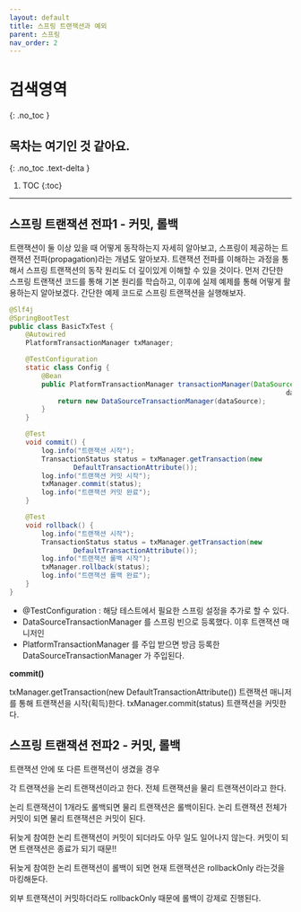 ```yaml
---
layout: default
title: 스프링 트랜잭션과 예외
parent: 스프링
nav_order: 2
---
```


# 검색영역
{: .no_toc }

## 목차는 여기인 것 같아요.
{: .no_toc .text-delta }

1. TOC
{:toc}

---

## 스프링 트랜잭션 전파1 - 커밋, 롤백

트랜잭션이 둘 이상 있을 때 어떻게 동작하는지 자세히 알아보고, 스프링이 제공하는 트랜잭션 전파(propagation)라는 개념도 알아보자.
트랜잭션 전파를 이해하는 과정을 통해서 스프링 트랜잭션의 동작 원리도 더 깊이있게 이해할 수 있을 것이다.
먼저 간단한 스프링 트랜잭션 코드를 통해 기본 원리를 학습하고, 이후에 실제 예제를 통해 어떻게 활용하는지 알아보겠다.
간단한 예제 코드로 스프링 트랜잭션을 실행해보자.

```java
@Slf4j
@SpringBootTest
public class BasicTxTest {
    @Autowired
    PlatformTransactionManager txManager;

    @TestConfiguration
    static class Config {
        @Bean
        public PlatformTransactionManager transactionManager(DataSource
                                                                     dataSource) {
            return new DataSourceTransactionManager(dataSource);
        }
    }

    @Test
    void commit() {
        log.info("트랜잭션 시작");
        TransactionStatus status = txManager.getTransaction(new
                DefaultTransactionAttribute());
        log.info("트랜잭션 커밋 시작");
        txManager.commit(status);
        log.info("트랜잭션 커밋 완료");
    }

    @Test
    void rollback() {
        log.info("트랜잭션 시작");
        TransactionStatus status = txManager.getTransaction(new
                DefaultTransactionAttribute());
        log.info("트랜잭션 롤백 시작");
        txManager.rollback(status);
        log.info("트랜잭션 롤백 완료");
    }
}
```
 - @TestConfiguration : 해당 테스트에서 필요한 스프링 설정을 추가로 할 수 있다.
 - DataSourceTransactionManager 를 스프링 빈으로 등록했다. 이후 트랜잭션 매니저인
 - PlatformTransactionManager 를 주입 받으면 방금 등록한 DataSourceTransactionManager 가 주입된다.
   
**commit()**

txManager.getTransaction(new DefaultTransactionAttribute())
트랜잭션 매니저를 통해 트랜잭션을 시작(획득)한다.
txManager.commit(status) 트랜잭션을 커밋한다.

## 스프링 트랜잭션 전파2 - 커밋, 롤백

트랜잭션 안에 또 다른 트랜잭션이 생겼을 경우

각 트랜잭션을 논리 트랜잭션이라고 한다. 전체 트랜잭션을 물리 트랜잭션이라고 한다.

논리 트랜잭션이 1개라도 롤백되면 물리 트랜잭션은 롤백이된다.
논리 트랜잭션 전체가 커밋이 되면 물리 트랜잭션은 커밋이 된다.

뒤늦게 참여한 논리 트랜잭션이 커밋이 되더라도 아무 일도 일어나지 않는다. 커밋이 되면 트랜잭션은 종료가 되기 때문!!

뒤늦게 참여한 논리 트랜잭션이 롤백이 되면 현재 트랜잭션은 rollbackOnly 라는것을 마킹해둔다.

외부 트랜잭션이 커밋하더라도  rollbackOnly 때문에 롤백이 강제로 진행된다.
